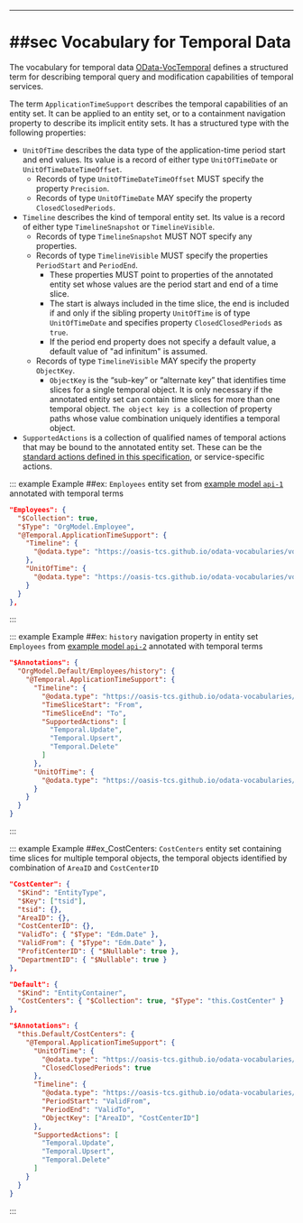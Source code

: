 -------

# ##sec Vocabulary for Temporal Data

The vocabulary for temporal data [OData-VocTemporal](#ODataVocTemporal)
defines a structured term for describing temporal query and modification
capabilities of temporal services.

The term `ApplicationTimeSupport` describes the temporal capabilities of
an entity set. It can be applied to an entity set, or to a containment
navigation property to describe its implicit entity sets. It has a
structured type with the following properties:

- `UnitOfTime` describes the data type of
  the application-time period start and end values. Its value is a record
  of either type `UnitOfTimeDate` or `UnitOfTimeDateTimeOffset`.
  - Records of type `UnitOfTimeDateTimeOffset` MUST specify the property `Precision`.
  - Records of type `UnitOfTimeDate` MAY specify the property `ClosedClosedPeriods`.
- `Timeline` describes the kind of
  temporal entity set. Its value is a record of either type
  `TimelineSnapshot` or `TimelineVisible`.
  - Records of type `TimelineSnapshot` MUST NOT specify any properties.
  - Records of type `TimelineVisible` MUST specify the properties `PeriodStart` and `PeriodEnd`.
    - These properties MUST point to
      properties of the annotated entity set whose values are the period start
      and end of a time slice.
    - The start is always included in the
      time slice, the end is included if and only if the sibling property
      `UnitOfTime` is of type `UnitOfTimeDate` and specifies property
      `ClosedClosedPeriods` as `true`.
    - If the period end property does not
      specify a default value, a default value of "ad infinitum" is assumed.
  - Records of type `TimelineVisible` MAY specify the property `ObjectKey`.
    - `ObjectKey` is the “sub-key” or “alternate key” that identifies time slices for a single temporal object. 
      It is only necessary if the annotated entity set can contain time slices
      for more than one temporal object. `The object key is `a collection of
      property paths whose value combination uniquely identifies a temporal
      object.
- `SupportedActions` is a collection of
  qualified names of temporal actions that may be bound to the annotated
  entity set. These can be the [standard actions defined in this specification](#ModifyingTemporalData),
  or service-specific actions.

::: example
Example ##ex: `Employees` entity set from [example model `api-1`](#api1)
annotated with temporal terms
```json
"Employees": {
  "$Collection": true,
  "$Type": "OrgModel.Employee",
  "@Temporal.ApplicationTimeSupport": {
    "Timeline": {
      "@odata.type": "https://oasis-tcs.github.io/odata-vocabularies/vocabularies/Org.OData.Temporal.V1.json#Temporal.TimelineSnapshot"
    },
    "UnitOfTime": {
      "@odata.type": "https://oasis-tcs.github.io/odata-vocabularies/vocabularies/Org.OData.Temporal.V1.json#Temporal.UnitOfTimeDate"
    }
  }
},
```
:::

::: example
Example ##ex: `history` navigation property in entity set `Employees` from
[example model `api-2`](#api2) annotated with temporal terms
```json
"$Annotations": {
  "OrgModel.Default/Employees/history": {
    "@Temporal.ApplicationTimeSupport": {
      "Timeline": {
        "@odata.type": "https://oasis-tcs.github.io/odata-vocabularies/vocabularies/Org.OData.Temporal.V1.json#Temporal.TimelineVisible",
        "TimeSliceStart": "From",
        "TimeSliceEnd": "To",
        "SupportedActions": [
          "Temporal.Update",
          "Temporal.Upsert",
          "Temporal.Delete"
        ]
      },
      "UnitOfTime": {
        "@odata.type": "https://oasis-tcs.github.io/odata-vocabularies/vocabularies/Org.OData.Temporal.V1.json#Temporal.UnitOfTimeDate"
      }
    }
  }
}
```
:::

::: example
Example ##ex_CostCenters: `CostCenters` entity set containing time slices for multiple
temporal objects, the temporal objects identified by combination of
`AreaID` and `CostCenterID`
```json
"CostCenter": {
  "$Kind": "EntityType",
  "$Key": ["tsid"],
  "tsid": {},
  "AreaID": {},
  "CostCenterID": {},
  "ValidTo": { "$Type": "Edm.Date" },
  "ValidFrom": { "$Type": "Edm.Date" },
  "ProfitCenterID": { "$Nullable": true },
  "DepartmentID": { "$Nullable": true }
},

"Default": {
  "$Kind": "EntityContainer",
  "CostCenters": { "$Collection": true, "$Type": "this.CostCenter" }
},

"$Annotations": {
  "this.Default/CostCenters": {
    "@Temporal.ApplicationTimeSupport": {
      "UnitOfTime": {
        "@odata.type": "https://oasis-tcs.github.io/odata-vocabularies/vocabularies/Org.OData.Temporal.V1.xml#Temporal.UnitOfTimeDate",
        "ClosedClosedPeriods": true
      },
      "Timeline": {
        "@odata.type": "https://oasis-tcs.github.io/odata-vocabularies/vocabularies/Org.OData.Temporal.V1.xml#Temporal.TimelineVisible",
        "PeriodStart": "ValidFrom",
        "PeriodEnd": "ValidTo",
        "ObjectKey": ["AreaID", "CostCenterID"]
      },
      "SupportedActions": [
        "Temporal.Update",
        "Temporal.Upsert",
        "Temporal.Delete"
      ]
    }
  }
}
```
:::
